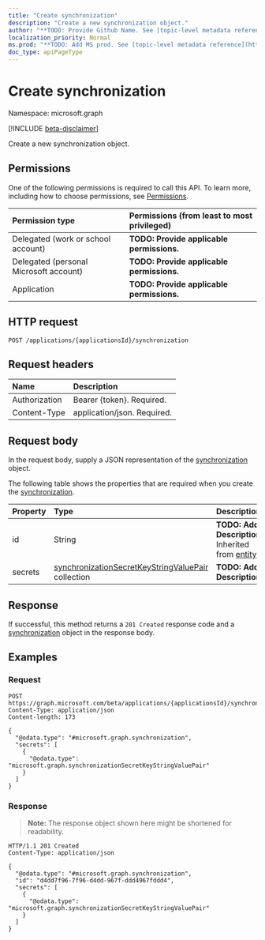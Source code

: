 ```yaml
---
title: "Create synchronization"
description: "Create a new synchronization object."
author: "**TODO: Provide Github Name. See [topic-level metadata reference](https://msgo.azurewebsites.net/add/document/guidelines/metadata.html#topic-level-metadata)**"
localization_priority: Normal
ms.prod: "**TODO: Add MS prod. See [topic-level metadata reference](https://msgo.azurewebsites.net/add/document/guidelines/metadata.html#topic-level-metadata)**"
doc_type: apiPageType
---
```


# Create synchronization
Namespace: microsoft.graph

[!INCLUDE [beta-disclaimer](../../includes/beta-disclaimer.md)]

Create a new synchronization object.

## Permissions
One of the following permissions is required to call this API. To learn more, including how to choose permissions, see [Permissions](/graph/permissions-reference).

|Permission type|Permissions (from least to most privileged)|
|:---|:---|
|Delegated (work or school account)|**TODO: Provide applicable permissions.**|
|Delegated (personal Microsoft account)|**TODO: Provide applicable permissions.**|
|Application|**TODO: Provide applicable permissions.**|

## HTTP request

<!-- {
  "blockType": "ignored"
}
-->
``` http
POST /applications/{applicationsId}/synchronization
```

## Request headers
|Name|Description|
|:---|:---|
|Authorization|Bearer {token}. Required.|
|Content-Type|application/json. Required.|

## Request body
In the request body, supply a JSON representation of the [synchronization](../resources/synchronization.md) object.

The following table shows the properties that are required when you create the [synchronization](../resources/synchronization.md).

|Property|Type|Description|
|:---|:---|:---|
|id|String|**TODO: Add Description** Inherited from [entity](../resources/entity.md)|
|secrets|[synchronizationSecretKeyStringValuePair](../resources/synchronizationsecretkeystringvaluepair.md) collection|**TODO: Add Description**|



## Response

If successful, this method returns a `201 Created` response code and a [synchronization](../resources/synchronization.md) object in the response body.

## Examples

### Request
<!-- {
  "blockType": "request",
  "name": "create_synchronization_from_"
}
-->
``` http
POST https://graph.microsoft.com/beta/applications/{applicationsId}/synchronization
Content-Type: application/json
Content-length: 173

{
  "@odata.type": "#microsoft.graph.synchronization",
  "secrets": [
    {
      "@odata.type": "microsoft.graph.synchronizationSecretKeyStringValuePair"
    }
  ]
}
```


### Response
>**Note:** The response object shown here might be shortened for readability.
<!-- {
  "blockType": "response",
  "truncated": true,
  "@odata.type": "microsoft.graph.synchronization"
}
-->
``` http
HTTP/1.1 201 Created
Content-Type: application/json

{
  "@odata.type": "#microsoft.graph.synchronization",
  "id": "d4dd7f96-7f96-d4dd-967f-ddd4967fddd4",
  "secrets": [
    {
      "@odata.type": "microsoft.graph.synchronizationSecretKeyStringValuePair"
    }
  ]
}
```

